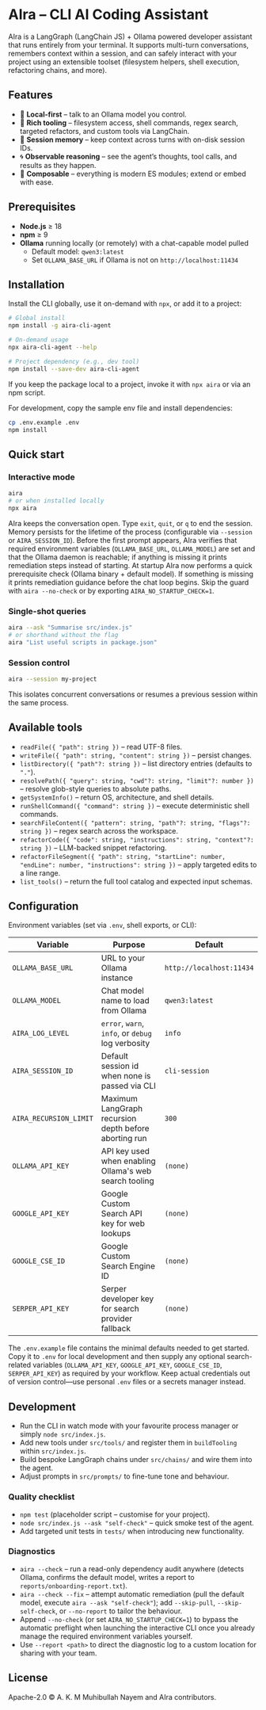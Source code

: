 # AIra – CLI AI Coding Assistant

AIra is a LangGraph (LangChain JS) + Ollama powered developer assistant that runs entirely from your terminal. It supports multi-turn conversations, remembers context within a session, and can safely interact with your project using an extensible toolset (filesystem helpers, shell execution, refactoring chains, and more).

## Features

- 🔌 **Local-first** – talk to an Ollama model you control.
- 🧰 **Rich tooling** – filesystem access, shell commands, regex search, targeted refactors, and custom tools via LangChain.
- 🧠 **Session memory** – keep context across turns with on-disk session IDs.
- 🌀 **Observable reasoning** – see the agent’s thoughts, tool calls, and results as they happen.
- 🧱 **Composable** – everything is modern ES modules; extend or embed with ease.

## Prerequisites

- **Node.js** ≥ 18
- **npm** ≥ 9
- **Ollama** running locally (or remotely) with a chat-capable model pulled  
  - Default model: `qwen3:latest`  
  - Set `OLLAMA_BASE_URL` if Ollama is not on `http://localhost:11434`

## Installation

Install the CLI globally, use it on-demand with `npx`, or add it to a project:

```bash
# Global install
npm install -g aira-cli-agent

# On-demand usage
npx aira-cli-agent --help

# Project dependency (e.g., dev tool)
npm install --save-dev aira-cli-agent
```

If you keep the package local to a project, invoke it with `npx aira` or via an npm script.

For development, copy the sample env file and install dependencies:

```bash
cp .env.example .env
npm install
```

## Quick start

### Interactive mode

```bash
aira
# or when installed locally
npx aira
```

AIra keeps the conversation open. Type `exit`, `quit`, or `q` to end the session. Memory persists for the lifetime of the process (configurable via `--session` or `AIRA_SESSION_ID`).
Before the first prompt appears, AIra verifies that required environment variables (`OLLAMA_BASE_URL`, `OLLAMA_MODEL`) are set and that the Ollama daemon is reachable; if anything is missing it prints remediation steps instead of starting.
At startup AIra now performs a quick prerequisite check (Ollama binary + default model). If something is missing it prints remediation guidance before the chat loop begins. Skip the guard with `aira --no-check` or by exporting `AIRA_NO_STARTUP_CHECK=1`.

### Single-shot queries

```bash
aira --ask "Summarise src/index.js"
# or shorthand without the flag
aira "List useful scripts in package.json"
```

### Session control

```bash
aira --session my-project
```

This isolates concurrent conversations or resumes a previous session within the same process.

## Available tools

- `readFile({ "path": string })` – read UTF-8 files.
- `writeFile({ "path": string, "content": string })` – persist changes.
- `listDirectory({ "path"?: string })` – list directory entries (defaults to `"."`).
- `resolvePath({ "query": string, "cwd"?: string, "limit"?: number })` – resolve glob-style queries to absolute paths.
- `getSystemInfo()` – return OS, architecture, and shell details.
- `runShellCommand({ "command": string })` – execute deterministic shell commands.
- `searchFileContent({ "pattern": string, "path"?: string, "flags"?: string })` – regex search across the workspace.
- `refactorCode({ "code": string, "instructions": string, "context"?: string })` – LLM-backed snippet refactoring.
- `refactorFileSegment({ "path": string, "startLine": number, "endLine": number, "instructions": string })` – apply targeted edits to a line range.
- `list_tools()` – return the full tool catalog and expected input schemas.

## Configuration

Environment variables (set via `.env`, shell exports, or CLI):

| Variable               | Purpose                                                | Default                   |
| ---------------------- | ------------------------------------------------------ | ------------------------- |
| `OLLAMA_BASE_URL`      | URL to your Ollama instance                            | `http://localhost:11434`  |
| `OLLAMA_MODEL`         | Chat model name to load from Ollama                    | `qwen3:latest`            |
| `AIRA_LOG_LEVEL`       | `error`, `warn`, `info`, or `debug` log verbosity      | `info`                    |
| `AIRA_SESSION_ID`      | Default session id when none is passed via CLI         | `cli-session`             |
| `AIRA_RECURSION_LIMIT` | Maximum LangGraph recursion depth before aborting run  | `300`                     |
| `OLLAMA_API_KEY`       | API key used when enabling Ollama's web search tooling | `(none)`                  |
| `GOOGLE_API_KEY`       | Google Custom Search API key for web lookups           | `(none)`                  |
| `GOOGLE_CSE_ID`        | Google Custom Search Engine ID                         | `(none)`                  |
| `SERPER_API_KEY`       | Serper developer key for search provider fallback      | `(none)`                  |

The `.env.example` file contains the minimal defaults needed to get started. Copy it to `.env` for local development and then supply any optional search-related variables (`OLLAMA_API_KEY`, `GOOGLE_API_KEY`, `GOOGLE_CSE_ID`, `SERPER_API_KEY`) as required by your workflow. Keep actual credentials out of version control—use personal `.env` files or a secrets manager instead.

## Development

- Run the CLI in watch mode with your favourite process manager or simply `node src/index.js`.
- Add new tools under `src/tools/` and register them in `buildTooling` within `src/index.js`.
- Build bespoke LangGraph chains under `src/chains/` and wire them into the agent.
- Adjust prompts in `src/prompts/` to fine-tune tone and behaviour.

### Quality checklist

- `npm test` (placeholder script – customise for your project).
- `node src/index.js --ask "self-check"` – quick smoke test of the agent.
- Add targeted unit tests in `tests/` when introducing new functionality.

### Diagnostics

- `aira --check` – run a read-only dependency audit anywhere (detects Ollama, confirms the default model, writes a report to `reports/onboarding-report.txt`).
- `aira --check --fix` – attempt automatic remediation (pull the default model, execute `aira --ask "self-check"`); add `--skip-pull`, `--skip-self-check`, or `--no-report` to tailor the behaviour.
- Append `--no-check` (or set `AIRA_NO_STARTUP_CHECK=1`) to bypass the automatic preflight when launching the interactive CLI once you already manage the required environment variables yourself.
- Use `--report <path>` to direct the diagnostic log to a custom location for sharing with your team.

## License

Apache-2.0 © A. K. M Muhibullah Nayem and AIra contributors.
